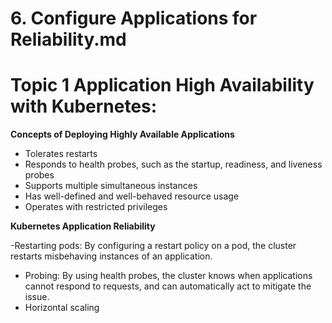 # 6.  Configure Applications for Reliability.md

# Topic 1 Application High Availability with Kubernetes:

**Concepts of Deploying Highly Available Applications**

- Tolerates restarts
- Responds to health probes, such as the startup, readiness, and liveness probes
- Supports multiple simultaneous instances
- Has well-defined and well-behaved resource usage
- Operates with restricted privileges

**Kubernetes Application Reliability**

-Restarting pods: By configuring a restart policy on a pod, the cluster restarts misbehaving instances of an application.
- Probing: By using health probes, the cluster knows when applications cannot respond to requests, and can automatically act to mitigate the issue.
- Horizontal scaling
